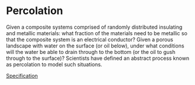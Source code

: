 # Percolation

Given a composite systems comprised of randomly distributed insulating and metallic materials: what fraction of the materials 
need to be metallic so that the composite system is an electrical conductor? Given a porous landscape with water on the surface (or oil below), 
under what conditions will the water be able to drain through to the bottom (or the oil to gush through to the surface)? 
Scientists have defined an abstract process known as percolation to model such situations.

[Specification](https://coursera.cs.princeton.edu/algs4/assignments/percolation/specification.php)